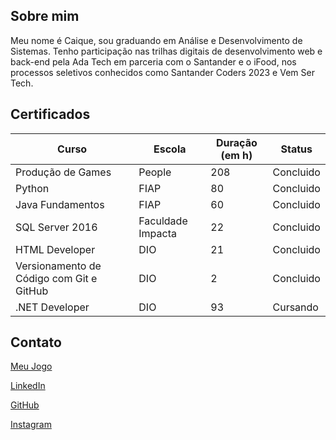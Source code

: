 ## Sobre mim
Meu nome é Caique, sou graduando em Análise e Desenvolvimento de Sistemas. Tenho participação nas trilhas digitais de desenvolvimento web e back-end pela Ada Tech em parceria com o Santander e o iFood, nos processos seletivos conhecidos como Santander Coders 2023 e Vem Ser Tech.

## Certificados

| Curso | Escola | Duração (em h) | Status |
|-------|-------|-------|-------|
| Produção de Games | People | 208 | Concluido|
| Python | FIAP | 80 | Concluido|
| Java Fundamentos | FIAP | 60 | Concluido|
| SQL Server 2016 | Faculdade Impacta | 22 | Concluido|
| HTML Developer | DIO | 21 | Concluido|
| Versionamento de Código com Git e GitHub | DIO | 2 | Concluido|
| .NET Developer | DIO | 93 | Cursando|

## Contato
[Meu Jogo](http://play.google.com/store/apps/details?id=com.BlueGames.ConfrontSpaceMobile)

[LinkedIn](https://www.linkedin.com/in/sergio-caique-da-silva/)

[GitHub](https://github.com/bluee-bluue)

[Instagram](https://instagram.com/bluee_bluue/)
